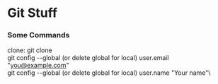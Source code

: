 # Git Stuff
### Some Commands
clone: git clone\
git config --global (or delete global for local) user.email "you@example.com"\
git config --global (or delete global for local) user.name "Your name"\
